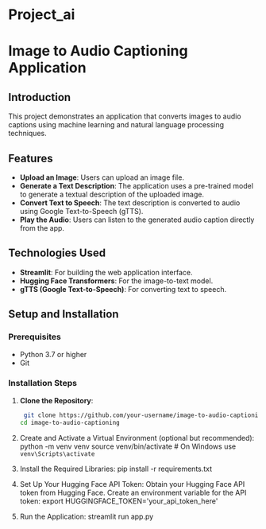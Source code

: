 # Project_ai
# Image to Audio Captioning Application

## Introduction
This project demonstrates an application that converts images to audio captions using machine learning and natural language processing techniques.

## Features
- **Upload an Image**: Users can upload an image file.
- **Generate a Text Description**: The application uses a pre-trained model to generate a textual description of the uploaded image.
- **Convert Text to Speech**: The text description is converted to audio using Google Text-to-Speech (gTTS).
- **Play the Audio**: Users can listen to the generated audio caption directly from the app.

## Technologies Used
- **Streamlit**: For building the web application interface.
- **Hugging Face Transformers**: For the image-to-text model.
- **gTTS (Google Text-to-Speech)**: For converting text to speech.

## Setup and Installation

### Prerequisites
- Python 3.7 or higher
- Git

### Installation Steps
1. **Clone the Repository**:
   ```sh
    git clone https://github.com/your-username/image-to-audio-captioning.git
   cd image-to-audio-captioning
2.  Create and Activate a Virtual Environment (optional but recommended):
     python -m venv venv
     source venv/bin/activate  # On Windows use `venv\Scripts\activate`
    
3.  Install the Required Libraries:
    pip install -r requirements.txt
    
4.  Set Up Your Hugging Face API Token:
    Obtain your Hugging Face API token from Hugging Face.
    Create an environment variable for the API token:
    export HUGGINGFACE_TOKEN='your_api_token_here'

5.  Run the Application:
    streamlit run app.py
